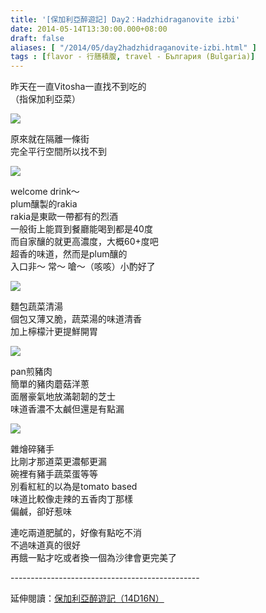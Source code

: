 ```yaml
---
title: '[保加利亞醉遊記] Day2：Hadzhidraganovite izbi'
date: 2014-05-14T13:30:00.000+08:00
draft: false
aliases: [ "/2014/05/day2hadzhidraganovite-izbi.html" ]
tags : [flavor - 行膳積腹, travel - България (Bulgaria)]
---
```


昨天在一直Vitosha一直找不到吃的  
（指保加利亞菜）  

![](/images/bulgaria2h1.jpg)

原來就在隔離一條街  
完全平行空間所以找不到  

![](/images/bulgaria2h2.jpg)

welcome drink～  
plum釀製的rakia  
rakia是東歐一帶都有的烈酒  
一般街上能買到餐廳能喝到都是40度  
而自家釀的就更高濃度，大概60+度吧  
超香的味道，然而是plum釀的  
入口非～ 常～ 嗆～（咳咳）小酌好了  

![](/images/bulgaria2h3.jpg)

麵包蔬菜清湯  
個包又薄又脆，蔬菜湯的味道清香  
加上檸檬汁更提鮮開胃  

![](/images/bulgaria2h4.jpg)

pan煎豬肉  
簡單的豬肉蘑菇洋蔥  
面層豪氣地放滿韌韌的芝士  
味道香濃不太鹹但還是有點漏  

![](/images/bulgaria2h5.jpg)

雜燴碎豬手  
比剛才那道菜更濃郁更漏  
碗裡有豬手蔬菜蛋等等  
別看紅紅的以為是tomato based  
味道比較像走辣的五香肉丁那樣  
偏鹹，卻好惹味  
  
連吃兩道肥膩的，好像有點吃不消  
不過味道真的很好  
再餓一點才吃或者換一個為沙律會更完美了  
  
\-----------------------------------------------  
  
延伸閱讀：[保加利亞醉遊記（14D16N）](https://hidie.net/bulgaria14d16n/)
